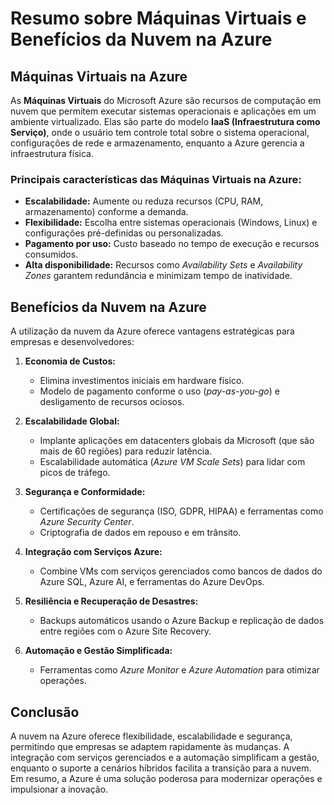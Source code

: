  
# Resumo sobre Máquinas Virtuais e Benefícios da Nuvem na Azure

## Máquinas Virtuais  na Azure
As **Máquinas Virtuais** do Microsoft Azure são recursos de computação em nuvem que permitem executar sistemas operacionais e aplicações em um ambiente virtualizado. Elas são parte do modelo **IaaS (Infraestrutura como Serviço)**, onde o usuário tem controle total sobre o sistema operacional, configurações de rede e armazenamento, enquanto a Azure gerencia a infraestrutura física.

### Principais características das Máquinas Virtuais na Azure:
- **Escalabilidade:** Aumente ou reduza recursos (CPU, RAM, armazenamento) conforme a demanda.
- **Flexibilidade:** Escolha entre sistemas operacionais (Windows, Linux) e configurações pré-definidas ou personalizadas.
- **Pagamento por uso:** Custo baseado no tempo de execução e recursos consumidos.
- **Alta disponibilidade:** Recursos como *Availability Sets* e *Availability Zones* garantem redundância e minimizam tempo de inatividade.



## Benefícios da Nuvem na Azure
A utilização da nuvem da Azure oferece vantagens estratégicas para empresas e desenvolvedores:

1. **Economia de Custos:**
   - Elimina investimentos iniciais em hardware físico.
   - Modelo de pagamento conforme o uso (*pay-as-you-go*) e desligamento de recursos ociosos.

2. **Escalabilidade Global:**
   - Implante aplicações em datacenters globais da Microsoft (que são mais de 60 regiões) para reduzir latência.
   - Escalabilidade automática (*Azure VM Scale Sets*) para lidar com picos de tráfego.

3. **Segurança e Conformidade:**
   - Certificações de segurança (ISO, GDPR, HIPAA) e ferramentas como *Azure Security Center*.
   - Criptografia de dados em repouso e em trânsito.

4. **Integração com Serviços Azure:**
   - Combine VMs com serviços gerenciados como bancos de dados do Azure SQL, Azure AI, e ferramentas do Azure DevOps.

5. **Resiliência e Recuperação de Desastres:**
   - Backups automáticos usando o Azure Backup e replicação de dados entre regiões com o Azure Site Recovery.

6. **Automação e Gestão Simplificada:**
   - Ferramentas como *Azure Monitor* e *Azure Automation* para otimizar operações.


## Conclusão
A nuvem na Azure oferece flexibilidade, escalabilidade e segurança, permitindo que empresas se adaptem rapidamente às mudanças. A integração com serviços gerenciados e a automação simplificam a gestão, enquanto o suporte a cenários híbridos facilita a transição para a nuvem. Em resumo, a Azure é uma solução poderosa para modernizar operações e impulsionar a inovação.
